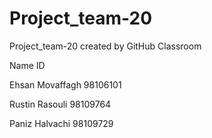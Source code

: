 # Project_team-20
Project_team-20 created by GitHub Classroom

Name            ID

Ehsan Movaffagh 98106101


Rustin Rasouli  98109764


Paniz Halvachi  98109729


